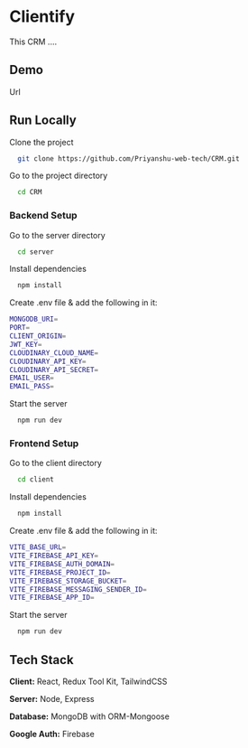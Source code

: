 
# Clientify

This CRM ....


## Demo

Url
## Run Locally

Clone the project

```bash
  git clone https://github.com/Priyanshu-web-tech/CRM.git
```

Go to the project directory

```bash
  cd CRM
```
### Backend Setup

Go to the server directory

```bash
  cd server
```

Install dependencies

```bash
  npm install
```

Create .env file & add the following in it:

```bash
MONGODB_URI=
PORT=
CLIENT_ORIGIN=
JWT_KEY= 
CLOUDINARY_CLOUD_NAME=
CLOUDINARY_API_KEY=
CLOUDINARY_API_SECRET=
EMAIL_USER=
EMAIL_PASS=
```

Start the server

```bash
  npm run dev
```
### Frontend Setup

Go to the client directory

```bash
  cd client
```

Install dependencies

```bash
  npm install
```

Create .env file & add the following in it:

```bash
VITE_BASE_URL=
VITE_FIREBASE_API_KEY=
VITE_FIREBASE_AUTH_DOMAIN=
VITE_FIREBASE_PROJECT_ID=
VITE_FIREBASE_STORAGE_BUCKET=
VITE_FIREBASE_MESSAGING_SENDER_ID=
VITE_FIREBASE_APP_ID=
```

Start the server

```bash
  npm run dev
```


## Tech Stack

**Client:** React, Redux Tool Kit, TailwindCSS

**Server:** Node, Express

**Database:** MongoDB with ORM-Mongoose

**Google Auth:** Firebase



<!-- ## Screenshots

![App Screenshot](URL) -->

